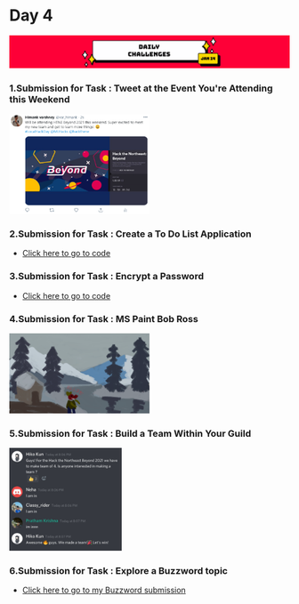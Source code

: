 # Day 4
<img src="https://github.com/VARhimank/MLH-Local-Hack-Day/blob/main/Day%204/head-dc14.png">

### 1.Submission for Task : Tweet at the Event You're Attending this Weekend
<img src="https://github.com/VARhimank/MLH-Local-Hack-Day/blob/main/Day%204/task.png" width=50%>

### 2.Submission for Task : Create a To Do List Application
- <a href="https://github.com/VARhimank/MLH-Local-Hack-Day/blob/main/Day%204/todo-list.c">Click here to go to code</a> 

### 3.Submission for Task : Encrypt a Password
- <a href="https://github.com/VARhimank/MLH-Local-Hack-Day/blob/main/Day%204/Encrypt%20password.c">Click here to go to code</a> 

### 4.Submission for Task : MS Paint Bob Ross
<img src="https://github.com/VARhimank/MLH-Local-Hack-Day/blob/main/Day%204/BOBROSSxELLIE.png" width=50%>

### 5.Submission for Task : Build a Team Within Your Guild
<img src="https://github.com/VARhimank/MLH-Local-Hack-Day/blob/main/Day%204/Team.jpg" width=40%>

### 6.Submission for Task : Explore a Buzzword topic
- <a href="https://devpost.com/software/exploring-blockchain-buzzword">Click here to go to my Buzzword submission</a> 
